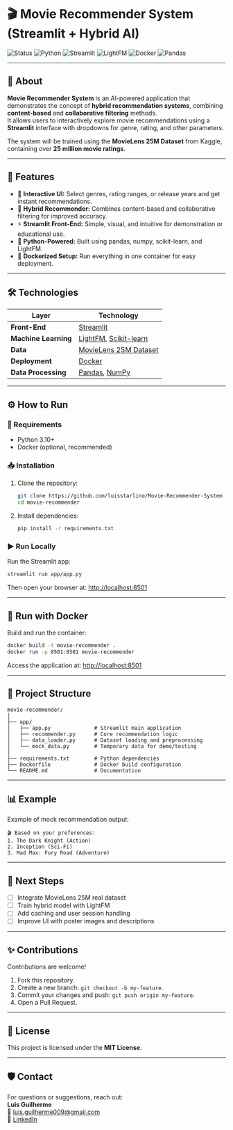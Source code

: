 # 🎬 Movie Recommender System (Streamlit + Hybrid AI)

![Status](https://img.shields.io/badge/Status-In%20Development-orange?style=flat) ![Python](https://img.shields.io/badge/Python-3776AB?style=flat&logo=python&logoColor=white) ![Streamlit](https://img.shields.io/badge/Streamlit-FF4B4B?style=flat&logo=streamlit&logoColor=white) ![LightFM](https://img.shields.io/badge/LightFM-000000?style=flat&logo=ai&logoColor=white) ![Docker](https://img.shields.io/badge/Docker-2496ED?style=flat&logo=docker&logoColor=white) ![Pandas](https://img.shields.io/badge/Pandas-150458?style=flat&logo=pandas&logoColor=white)

---

## 📖 About  

**Movie Recommender System** is an AI-powered application that demonstrates the concept of **hybrid recommendation systems**, combining **content-based** and **collaborative filtering** methods.  
It allows users to interactively explore movie recommendations using a **Streamlit** interface with dropdowns for genre, rating, and other parameters.  

The system will be trained using the **MovieLens 25M Dataset** from Kaggle, containing over **25 million movie ratings**.  

---

## 🚀 Features  

- 🎥 **Interactive UI:** Select genres, rating ranges, or release years and get instant recommendations.  
- 🧠 **Hybrid Recommender:** Combines content-based and collaborative filtering for improved accuracy.  
- ⚡ **Streamlit Front-End:** Simple, visual, and intuitive for demonstration or educational use.  
- 🐍 **Python-Powered:** Built using pandas, numpy, scikit-learn, and LightFM.  
- 🐳 **Dockerized Setup:** Run everything in one container for easy deployment.  

---

## 🛠️ Technologies  

| Layer | Technology |
|--------|-------------|
| **Front-End** | [Streamlit](https://streamlit.io/) |
| **Machine Learning** | [LightFM](https://making.lyst.com/lightfm/docs/home.html), [Scikit-learn](https://scikit-learn.org/) |
| **Data** | [MovieLens 25M Dataset](https://www.kaggle.com/datasets/grouplens/movielens-25m-dataset) |
| **Deployment** | [Docker](https://www.docker.com/) |
| **Data Processing** | [Pandas](https://pandas.pydata.org/), [NumPy](https://numpy.org/) |

---

## ⚙️ How to Run  

### 🧰 Requirements  
- Python 3.10+  
- Docker (optional, recommended)  

### 📥 Installation  
1. Clone the repository:  
   ```bash
   git clone https://github.com/luisstarlino/Movie-Recommender-System
   cd movie-recommender
   ```  

2. Install dependencies:  
   ```bash
   pip install -r requirements.txt
   ```  

### ▶️ Run Locally  
Run the Streamlit app:  
```bash
streamlit run app/app.py
```  
Then open your browser at: [http://localhost:8501](http://localhost:8501)

---

## 🐳 Run with Docker  

Build and run the container:  
```bash
docker build -t movie-recommender .
docker run -p 8501:8501 movie-recommender
```  

Access the application at: [http://localhost:8501](http://localhost:8501)

---

## 📂 Project Structure  

```
movie-recommender/
│
├── app/
│   ├── app.py              # Streamlit main application
│   ├── recommender.py      # Core recommendation logic
│   ├── data_loader.py      # Dataset loading and preprocessing
│   └── mock_data.py        # Temporary data for demo/testing
│
├── requirements.txt        # Python dependencies
├── Dockerfile              # Docker build configuration
└── README.md               # Documentation
```

---

## 📊 Example  

Example of mock recommendation output:  
```
🎬 Based on your preferences:
1. The Dark Knight (Action)
2. Inception (Sci-Fi)
3. Mad Max: Fury Road (Adventure)
```  

---

## 🧠 Next Steps  

- [ ] Integrate MovieLens 25M real dataset  
- [ ] Train hybrid model with LightFM  
- [ ] Add caching and user session handling  
- [ ] Improve UI with poster images and descriptions  

---

## ✨ Contributions  

Contributions are welcome!  
1. Fork this repository.  
2. Create a new branch: `git checkout -b my-feature`.  
3. Commit your changes and push: `git push origin my-feature`.  
4. Open a Pull Request.  

---

## 📄 License  

This project is licensed under the **MIT License**.  

---

## 🛡️ Contact  

For questions or suggestions, reach out:  
**Luis Guilherme**  
📧 [luis.guilherme009@gmail.com](mailto:luis.guilherme009@gmail.com)  
💼 [LinkedIn](https://www.linkedin.com/in/luis-starlino/)  
